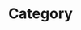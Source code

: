 ---
title: "Category"
layout: categories
permalink: /categories/
author_profile: true
sidebawr_main: true
---